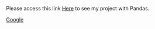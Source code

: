 Please access this link [Here](https://datalore.jetbrains.com/notebook/xh63hUlwjnQZ4dCW9mkZsm/8RoZLVxjSFVagItlUOdRMQ/) to see my project with Pandas.

[Google](www.google.com)


